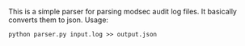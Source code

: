 This is a simple parser for parsing modsec audit log files. It basically converts them to json. Usage:

`python parser.py input.log >> output.json`
